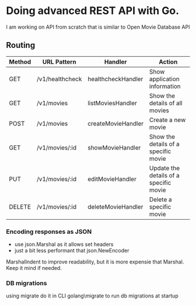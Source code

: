 # Doing advanced REST API with Go.

I am working on API from scratch that is similar to Open Movie Database API

## Routing
| Method | URL Pattern      | Handler              | Action                              |
|--------|------------------|----------------------|-------------------------------------|
| GET    | /v1/healthcheck  | healthcheckHandler   | Show application information        |
| GET    | /v1/movies       | listMoviesHandler    | Show the details of all movies      |
| POST   | /v1/movies       | createMovieHandler   | Create a new movie                  |
| GET    | /v1/movies/:id   | showMovieHandler     | Show the details of a specific movie|
| PUT    | /v1/movies/:id   | editMovieHandler     | Update the details of a specific movie |
| DELETE | /v1/movies/:id   | deleteMovieHandler   | Delete a specific movie             |


### Encoding responses as JSON
- use json.Marshal as it allows set headers
- just a bit less performant that json.NewEncoder

MarshalIndent to improve readability, but it is more expensie that Marshal.
Keep it mind if needed.

### DB migrations
using migrate do it in CLI
golang\migrate to run db migrations at startup